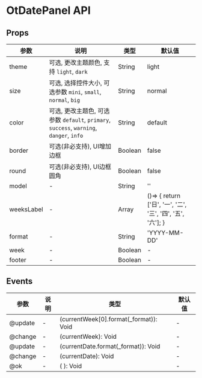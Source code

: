 # OtDatePanel API

## Props

| 参数 | 说明 | 类型 | 默认值 |
| --- | --- | --- | --- |
| theme | 可选, 更改主题颜色, 支持 `light`, `dark` | String | light |
| size | 可选, 选择控件大小, 可选参数 `mini`, `small`, `normal`, `big` | String | normal |
| color | 可选, 更改主题色, 可选参数 `default`, `primary`, `success`, `warning`, `danger`, `info` | String | default |
| border | 可选(非必支持), UI增加边框 | Boolean | false |
| round | 可选(非必支持), UI边框圆角 | Boolean | false |
| model | - | String | '' |
| weeksLabel | - | Array | ()=> {   return ['日', '一', '二', '三', '四', '五', '六']; } |
| format | - | String | 'YYYY-MM-DD' |
| week | - | Boolean | - |
| footer | - | Boolean | - |

## Events

| 参数 | 说明 | 类型 | 默认值 |
| --- | --- | --- | --- |
| @update | - | (currentWeek[0].format(_format)): Void | - |
| @change | - | (currentWeek): Void | - |
| @update | - | (currentDate.format(_format)): Void | - |
| @change | - | (currentDate): Void | - |
| @ok | - | ( ): Void | - |

